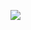 [![](/guides/avoid-render-blocking-javascript-with-async-defer.png)](/guides/avoid-render-blocking-javascript-with-async-defer.png)

